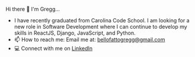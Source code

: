 Hi there  👋  I'm Gregg...

- I have recently graduated from Carolina Code School. I am looking for a new role in Software Development where I can continue to develop my skills in ReactJS, Django, JavaScript, and Python.
- 📫  How to reach me: Email me at: bellofattogregg@gmail.com
- 💻  Connect with me on [LinkedIn](https://www.linkedin.com/in/gregg-bellofatto-06349810a)
